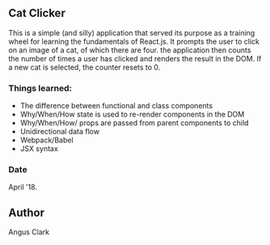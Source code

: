 ## Cat Clicker
This is a simple (and silly) application that served its purpose as a training wheel for learning the fundamentals of React.js. It prompts the user to click on an image of a cat, of which there are four. the application then counts the number of times a user has clicked and renders the result in the DOM. If a new cat is selected, the counter resets to 0.

### Things learned:
* The difference between functional and class components
* Why/When/How state is used to re-render components in the DOM
* Why/When/How/ props are passed from parent components to child
* Unidirectional data flow
* Webpack/Babel 
* JSX syntax

### Date 
April '18.

## Author
Angus Clark
